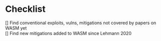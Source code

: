 # Checklist

[] Find conventional exploits, vulns, mitigations not covered by papers on WASM yet   
[] Find new mitigations added to WASM since Lehmann 2020  
